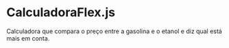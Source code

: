 # CalculadoraFlex.js
Calculadora que compara o preço entre a gasolina e o etanol e diz qual está mais em conta.
